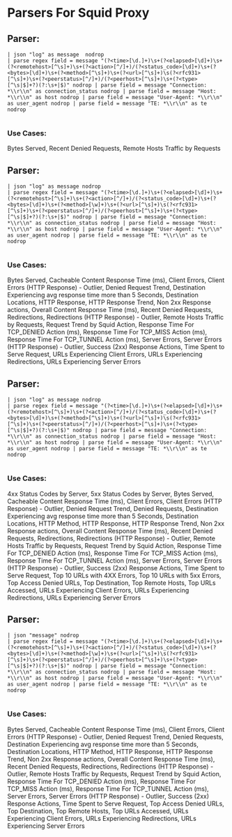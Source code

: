 # Parsers For Squid Proxy

## Parser:
```
| json "log" as message  nodrop 
| parse regex field = message "(?<time>[\d.]+)\s+(?<elapsed>[\d]+)\s+(?<remotehost>[^\s]+)\s+(?<action>[^/]+)/(?<status_code>[\d]+)\s+(?<bytes>[\d]+)\s+(?<method>[^\s]+)\s+(?<url>[^\s]+)\s(?<rfc931>[^\s]+)\s+(?<peerstatus>[^/]+)/(?<peerhost>[^\s]+)\s+(?<type>[^\s|$]+?)(?:\s+|$)" nodrop | parse field = message "Connection: *\\r\\n" as connection_status nodrop | parse field = message "Host: *\\r\\n" as host nodrop | parse field = message "User-Agent: *\\r\\n" as user_agent nodrop | parse field = message "TE: *\\r\\n" as te nodrop
 
```
### Use Cases:
Bytes Served, Recent Denied Requests, Remote Hosts Traffic by Requests



## Parser:
```
| json "log" as message nodrop 
| parse regex field = message "(?<time>[\d.]+)\s+(?<elapsed>[\d]+)\s+(?<remotehost>[^\s]+)\s+(?<action>[^/]+)/(?<status_code>[\d]+)\s+(?<bytes>[\d]+)\s+(?<method>[\w]+)\s+(?<url>[^\s]+)\s(?<rfc931>[^\s]+)\s+(?<peerstatus>[^/]+)/(?<peerhost>[^\s]+)\s+(?<type>[^\s|$]+?)(?:\s+|$)" nodrop | parse field = message "Connection: *\\r\\n" as connection_status nodrop | parse field = message "Host: *\\r\\n" as host nodrop | parse field = message "User-Agent: *\\r\\n" as user_agent nodrop | parse field = message "TE: *\\r\\n" as te nodrop
 
```
### Use Cases:
Bytes Served, Cacheable Content Response Time (ms), Client Errors, Client Errors (HTTP Response) - Outlier, Denied Request Trend, Destination Experiencing avg response time more than 5 Seconds, Destination Locations, HTTP Response, HTTP Response Trend, Non 2xx Response actions, Overall Content Response Time (ms), Recent Denied Requests, Redirections, Redirections (HTTP Response) - Outlier, Remote Hosts Traffic by Requests, Request Trend by Squid Action, Response Time For TCP_DENIED Action (ms), Response Time For TCP_MISS Action (ms), Response Time For TCP_TUNNEL Action (ms), Server Errors, Server Errors (HTTP Response) - Outlier, Success (2xx) Response Actions, Time Spent to Serve Request, URLs Experiencing Client Errors, URLs Experiencing Redirections, URLs Experiencing Server Errors



## Parser:
```
| json "log" as message nodrop 
| parse regex field = message "(?<time>[\d.]+)\s+(?<elapsed>[\d]+)\s+(?<remotehost>[^\s]+)\s+(?<action>[^/]+)/(?<status_code>[\d]+)\s+(?<bytes>[\d]+)\s+(?<method>[^\s]+)\s+(?<url>[^\s]+)\s(?<rfc931>[^\s]+)\s+(?<peerstatus>[^/]+)/(?<peerhost>[^\s]+)\s+(?<type>[^\s|$]+?)(?:\s+|$)" nodrop | parse field = message "Connection: *\\r\\n" as connection_status nodrop | parse field = message "Host: *\\r\\n" as host nodrop | parse field = message "User-Agent: *\\r\\n" as user_agent nodrop | parse field = message "TE: *\\r\\n" as te nodrop
 
```
### Use Cases:
4xx Status Codes by Server, 5xx Status Codes by Server, Bytes Served, Cacheable Content Response Time (ms), Client Errors, Client Errors (HTTP Response) - Outlier, Denied Request Trend, Denied Requests, Destination Experiencing avg response time more than 5 Seconds, Destination Locations, HTTP Method, HTTP Response, HTTP Response Trend, Non 2xx Response actions, Overall Content Response Time (ms), Recent Denied Requests, Redirections, Redirections (HTTP Response) - Outlier, Remote Hosts Traffic by Requests, Request Trend by Squid Action, Response Time For TCP_DENIED Action (ms), Response Time For TCP_MISS Action (ms), Response Time For TCP_TUNNEL Action (ms), Server Errors, Server Errors (HTTP Response) - Outlier, Success (2xx) Response Actions, Time Spent to Serve Request, Top 10 URLs with 4XX Errors, Top 10 URLs with 5xx Errors, Top Access Denied URLs, Top Destination, Top Remote Hosts, Top URLs Accessed, URLs Experiencing Client Errors, URLs Experiencing Redirections, URLs Experiencing Server Errors



## Parser:
```
| json "message" nodrop 
| parse regex field = message "(?<time>[\d.]+)\s+(?<elapsed>[\d]+)\s+(?<remotehost>[^\s]+)\s+(?<action>[^/]+)/(?<status_code>[\d]+)\s+(?<bytes>[\d]+)\s+(?<method>[\w]+)\s+(?<url>[^\s]+)\s(?<rfc931>[^\s]+)\s+(?<peerstatus>[^/]+)/(?<peerhost>[^\s]+)\s+(?<type>[^\s|$]+?)(?:\s+|$)" nodrop | parse field = message "Connection: *\\r\\n" as connection_status nodrop | parse field = message "Host: *\\r\\n" as host nodrop | parse field = message "User-Agent: *\\r\\n" as user_agent nodrop | parse field = message "TE: *\\r\\n" as te nodrop
 
```
### Use Cases:
Bytes Served, Cacheable Content Response Time (ms), Client Errors, Client Errors (HTTP Response) - Outlier, Denied Request Trend, Denied Requests, Destination Experiencing avg response time more than 5 Seconds, Destination Locations, HTTP Method, HTTP Response, HTTP Response Trend, Non 2xx Response actions, Overall Content Response Time (ms), Recent Denied Requests, Redirections, Redirections (HTTP Response) - Outlier, Remote Hosts Traffic by Requests, Request Trend by Squid Action, Response Time For TCP_DENIED Action (ms), Response Time For TCP_MISS Action (ms), Response Time For TCP_TUNNEL Action (ms), Server Errors, Server Errors (HTTP Response) - Outlier, Success (2xx) Response Actions, Time Spent to Serve Request, Top Access Denied URLs, Top Destination, Top Remote Hosts, Top URLs Accessed, URLs Experiencing Client Errors, URLs Experiencing Redirections, URLs Experiencing Server Errors


